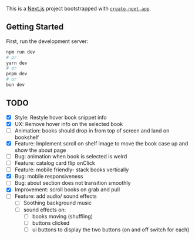 This is a [Next.js](https://nextjs.org) project bootstrapped with [`create-next-app`](https://github.com/vercel/next.js/tree/canary/packages/create-next-app).

## Getting Started

First, run the development server:

```bash
npm run dev
# or
yarn dev
# or
pnpm dev
# or
bun dev
```

## TODO

- [x] Style: Restyle hover book snippet info
- [x] UX: Remove hover info on the selected book
- [ ] Animation: books should drop in from top of screen and land on bookshelf
- [x] Feature: Implement scroll on shelf image to move the book case up and show the about page
- [ ] Bug: animation when book is selected is weird
- [ ] Feature: catalog card flip onClick
- [ ] Feature: mobile friendly- stack books vertically
- [x] Bug: mobile responsiveness
- [ ] Bug: about section does not transition smoothly
- [x] Improvement: scroll books on grab and pull
- [ ] Feature: add audio/ sound effects
  - [ ] Soothing background music
  - [ ] sound effects on:
    - [ ] books moving (shuffling)
    - [ ] buttons clicked
    - [ ] ui buttons to display the two buttons (on and off switch for each)
